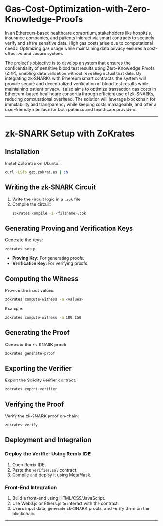 # Gas-Cost-Optimization-with-Zero-Knowledge-Proofs
 In an Ethereum-based healthcare consortium, stakeholders like hospitals, insurance companies, and patients interact via smart contracts to securely verify and share sensitive data. High gas costs arise due to computational needs. Optimizing gas usage while maintaining data privacy ensures a cost-effective and secure system.

The project's objective is to develop a system that ensures the confidentiality of sensitive blood test results using Zero-Knowledge Proofs (ZKP), enabling data validation without revealing actual test data. By integrating zk-SNARKs with Ethereum smart contracts, the system will provide secure and decentralized verification of blood test results while maintaining patient privacy. It also aims to optimize transaction gas costs in Ethereum-based healthcare consortia through efficient use of zk-SNARKs, reducing computational overhead. The solution will leverage blockchain for immutability and transparency while keeping costs manageable, and offer a user-friendly interface for both patients and healthcare providers.

---

# zk-SNARK Setup with ZoKrates

## Installation
Install ZoKrates on Ubuntu:
```bash
curl -LSfs get.zokrat.es | sh
```

## Writing the zk-SNARK Circuit
1. Write the circuit logic in a `.zok` file.
2. Compile the circuit:
   ```bash
   zokrates compile -i <filename>.zok
   ```

## Generating Proving and Verification Keys
Generate the keys:
```bash
zokrates setup
```
- **Proving Key:** For generating proofs.
- **Verification Key:** For verifying proofs.

## Computing the Witness
Provide the input values:
```bash
zokrates compute-witness -a <values>
```
Example:
```bash
zokrates compute-witness -a 100 150
```

## Generating the Proof
Generate the zk-SNARK proof:
```bash
zokrates generate-proof
```

## Exporting the Verifier
Export the Solidity verifier contract:
```bash
zokrates export-verifier
```

## Verifying the Proof
Verify the zk-SNARK proof on-chain:
```bash
zokrates verify
```

## Deployment and Integration

### Deploy the Verifier Using Remix IDE
1. Open Remix IDE.
2. Paste the `verifier.sol` contract.
3. Compile and deploy it using MetaMask.

### Front-End Integration
1. Build a front-end using HTML/CSS/JavaScript.
2. Use Web3.js or Ethers.js to interact with the contract.
3. Users input data, generate zk-SNARK proofs, and verify them on the blockchain.

--- 
